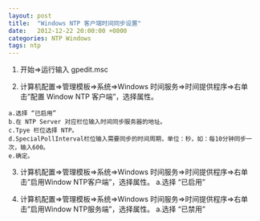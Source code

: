 ```yaml
---
layout: post
title:  "Windows NTP 客户端时间同步设置"
date:   2012-12-22 20:00:00 +0800
categories: NTP Windows 
tags: ntp
---
```


1. 开始=>运行输入 gpedit.msc

2. 计算机配置=>管理模板=>系统=>Windows 时间服务=>时间提供程序=>右单击”配置 Window NTP 客户端”，选择属性。
<pre><code>a.选择 “已启用”
b.在 NTP Server 对应栏位输入时间同步服务器的地址。
c.Tpye 栏位选择 NTP。
d.SpecialPollInterval栏位输入需要同步的时间周期，单位：秒，如：每10分钟同步一次，输入600。
e.确定。</code></pre>

3. 计算机配置=>管理模板=>系统=>Windows 时间服务=>时间提供程序=>右单击”启用Window NTP客户端”，选择属性。
a.选择 “已启用”

4. 计算机配置=>管理模板=>系统=>Windows 时间服务=>时间提供程序=>右单击”启用Window NTP服务端”，选择属性。
a.选择 “已禁用”